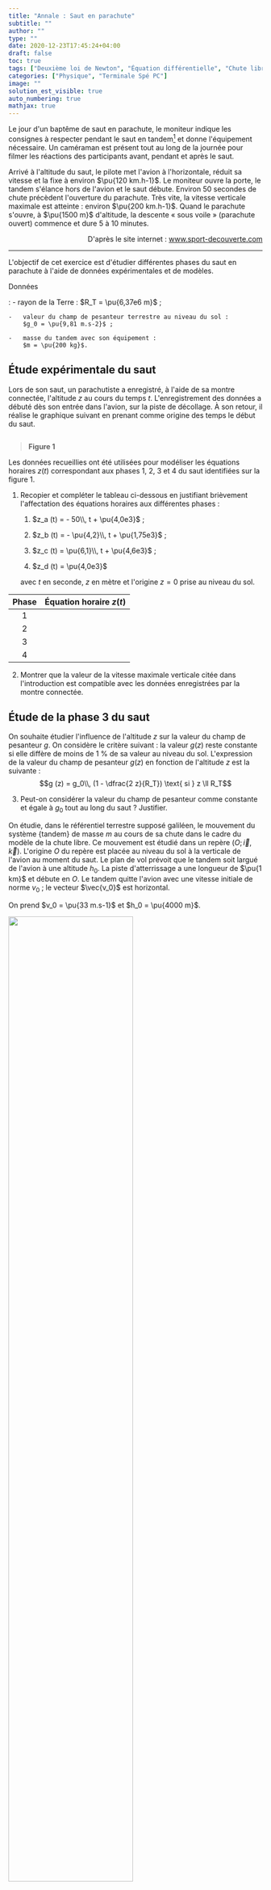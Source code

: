 ```yaml
---
title: "Annale : Saut en parachute"
subtitle: ""
author: ""
type: ""
date: 2020-12-23T17:45:24+04:00
draft: false
toc: true
tags: ["Deuxième loi de Newton", "Équation différentielle", "Chute libre", "Intégration", "Condition initiale", "Équations horaires", "Énergie cinétique", "Champ de pesanteur", "Champ", "Force de frottement fluide"]
categories: ["Physique", "Terminale Spé PC"]
image: ""
solution_est_visible: true
auto_numbering: true
mathjax: true
---
```


Le jour d'un baptême de saut en parachute, le moniteur indique les
consignes à respecter pendant le saut en tandem[^1] et donne l'équipement nécessaire. Un caméraman est présent tout au long de la
journée pour filmer les réactions des participants avant, pendant et
après le saut.

Arrivé à l'altitude du saut, le pilote met l'avion à l'horizontale,
réduit sa vitesse et la fixe à environ $\pu{120 km.h-1}$. Le moniteur ouvre la porte, le
tandem s'élance hors de l'avion et le saut débute. Environ 50
secondes de chute précèdent l'ouverture du parachute. Très vite, la vitesse verticale maximale est atteinte : environ $\pu{200 km.h-1}$. Quand le parachute s'ouvre, à $\pu{1500 m}$
d'altitude, la descente « sous voile » (parachute ouvert) commence et dure 5 à 10 minutes.

<div style="text-align: right;">
D'après le site internet :
<a href="www.sport-decouverte.com" target="_blank"> www.sport-decouverte.com</a>
</div>

----

L'objectif de cet exercice est d'étudier différentes phases du saut en
parachute à l'aide de données expérimentales et de modèles.

Données

:   -   rayon de la Terre : $R_T = \pu{6,37e6 m}$ ;

    -   valeur du champ de pesanteur terrestre au niveau du sol :
        $g_0 = \pu{9,81 m.s-2}$ ;

    -   masse du tandem avec son équipement :
        $m = \pu{200 kg}$.

## Étude expérimentale du saut

Lors de son saut, un parachutiste a enregistré, à l'aide de sa montre
connectée, l'altitude $z$ au cours du temps $t$. L'enregistrement des
données a débuté dès son entrée dans l'avion, sur la piste de décollage.
À son retour, il réalise le graphique suivant en prenant comme origine
des temps le début du saut.

<img src="/terminales-pc/chap-8/chap-8-4-1.png" alt="" width="" />

> **Figure 1**

Les données recueillies ont été utilisées pour modéliser les équations
horaires $z(t)$ correspondant aux phases 1, 2, 3 et 4 du saut
identifiées sur la figure 1.

1. Recopier et compléter le tableau ci-dessous en justifiant brièvement
    l'affectation des équations horaires aux différentes phases :

    1. $z_a (t) = - 50\\, t + \pu{4,0e3}$ ;

    2. $z_b (t) = - \pu{4,2}\\, t + \pu{1,75e3}$ ;

    3. $z_c (t) = \pu{6,1}\\, t + \pu{4,6e3}$ ;

    4. $z_d (t) = \pu{4,0e3}$

    avec $t$ en seconde, $z$ en mètre et l'origine $z = 0$ prise au
    niveau du sol.

<center>

| **Phase** | **Équation horaire $z (t)$** |
| :-------: | :--------------------------: |
|     1     |                              |
|     2     |                              |
|     3     |                              |
|     4     |                              |

</center>

2. Montrer que la valeur de la vitesse maximale verticale citée dans
    l'introduction est compatible avec les données enregistrées par la
    montre connectée.

## Étude de la phase 3 du saut

On souhaite étudier l'influence de l'altitude $z$ sur la valeur du champ
de pesanteur $g$. On considère le critère suivant : la valeur $g (z)$
reste constante si elle diffère de moins de 1&nbsp;% de sa valeur au niveau
du sol. L'expression de la valeur du champ de pesanteur $g (z)$ en
fonction de l'altitude $z$ est la suivante :
$$g (z) = g_0\\, (1 - \dfrac{2 z}{R_T}) \text{ si } z \ll R_T$$

3. Peut-on considérer la valeur du champ de pesanteur comme constante
    et égale à $g_0$ tout au long du saut ? Justifier.

On étudie, dans le référentiel terrestre supposé galiléen, le mouvement
du système {tandem} de masse $m$ au cours de sa chute dans le cadre du
modèle de la chute libre. Ce mouvement est étudié dans un repère $(O ;
\vec{i}, \vec{k})$. L'origine $O$ du repère est placée au niveau du sol
à la verticale de l'avion au moment du saut. Le plan de vol prévoit que
le tandem soit largué de l'avion à une altitude $h_0$. La piste
d'atterrissage a une longueur de $\pu{1 km}$ et débute en $O$. Le tandem quitte
l'avion avec une vitesse initiale de norme $v_0$ ; le vecteur
$\vec{v_0}$ est horizontal.

On prend $v_0 = \pu{33 m.s-1}$ et
$h_0 = \pu{4000 m}$.

<img src="/terminales-pc/chap-8/chap-8-4-2.jpg" alt="" width="70%" />

> **Figure 2**

4. Montrer que les coordonnées du vecteur accélération du système dans
    le repère $(O ; \vec{i}, \vec{k})$ sont :
    $$a_x (t) = 0 \qquad \text{et} \qquad a_z (t) = - g_0$$

5. Établir que les équations horaires du mouvement du système
    s'écrivent :
    $$x (t) = v_0\\, t \qquad \text{et} \qquad z (t) = - g_0\\, \dfrac{t^2}{2} + h_0$$

6. En déduire que l'équation de la trajectoire $z (x)$ s'écrit :
    $$z (x) = - g_0\\,  \dfrac{x^2}{2 v_0^2} + h_0$$

7. Le tandem ouvre son parachute à l'altitude $z = \pu{1500 m}$.
    Montrer que, dans le cadre de ce modèle, cette ouverture s'effectue
    au-dessus de la piste.

8. Dans le cadre de ce modèle, calculer la valeur de la durée de la
    phase 3 et la comparer à celle déduite du graphique (figure 1).
    Conclure sur la pertinence du modèle de la chute libre utilisé dans
    cette étude.

## Étude de la phase 4 du saut

Lors de la descente parachute ouvert, le moniteur guide le parachute de
manière à maintenir une trajectoire verticale. La force
$\vec{F_f}$ modélise l'action de l'air sur le système
{tandem}.

9. Associer chacun des schémas (réalisés sans souci d'échelle) à un instant de la chute :

    - juste après l'ouverture ;

    - quelques secondes après l'ouverture.

    Justifier la réponse à partir des données expérimentales de la
    partie 1.

<img src="/terminales-pc/chap-8/chap-8-4-3.jpg" alt="" width="70%" />

> **Figure 3**

Quelques secondes après l'ouverture du parachute, la chute du tandem se
fait à vitesse constante. On étudie alors le mouvement dans ces conditions.

10. Estimer la valeur de la vitesse verticale du tandem à partir des données expérimentales de la partie 1.

11. Déterminer la valeur, notée $F_f$, de la norme de la force $\vec{F_f}$ qui modélise l'action de l'air sur le système {tandem}.

12. L'expression de $F_f$ est donnée par la relation $F_f = k\\, v_z^2$, où $k$ est une constante de l'étude et $v_z$ désigne la coordonnée selon l'axe $(Oz)$ de la vitesse du parachutiste. Montrer que la valeur de la constante $k$ est de $\pu{1,1e2 S.I}$.\
Préciser l'unité de la constante $k$.

13. Calculer la valeur de l'énergie cinétique du tandem avant l'arrivée au sol.

14. Le tandem possède un parachute de secours plus petit que le parachute principal. On admet que la valeur de la constante $k_s$ de la force de frottement exercée par ce parachute vérifie la relation : $k_s = \dfrac{k}{2}$. Dans le cas où ce parachute de secours est utilisé, déterminer la valeur de la vitesse verticale $v_{z s}$ ainsi que celle de l'énergie cinétique du tandem avant l'arrivée au sol.\
Commenter.

## Corrigé

{{% solution "Réponses" %}}
{{< remote "Corrigé au format pdf" "/terminales-pc/chap-8/chap-8-4-4.pdf" >}}
{{% /solution %}}

[^1]: *tandem :* deux personnes associées.
